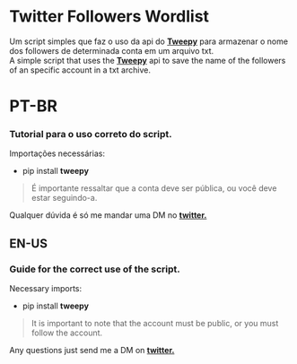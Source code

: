 # Twitter Followers Wordlist

Um script simples que faz o uso da api do **[Tweepy](https://www.tweepy.org/)** para armazenar o nome dos followers de determinada conta em um arquivo txt.<br>
A simple script that uses the **[Tweepy](https://www.tweepy.org/)** api to save the name of the followers of an specific account in a txt archive.

# PT-BR<br>

### Tutorial para o uso correto do script.

Importações necessárias:
- pip install **tweepy**
>É importante ressaltar que a conta deve ser pública, ou você deve estar seguindo-a.

Qualquer dúvida é só me mandar uma DM no **[twitter.](https://twitter.com/mtss_e)**

## EN-US

### Guide for the correct use of the script.
Necessary imports:
- pip install **tweepy**
> It is important to note that the account must be public, or you must follow the account.

Any questions just send me a DM on **[twitter.](https://twitter.com/mtss_e)**
